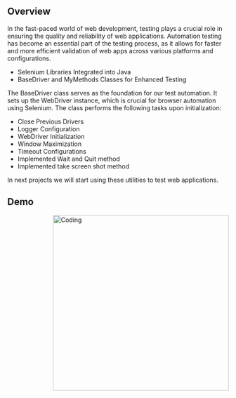 ## Overview
In the fast-paced world of web development, testing plays a crucial role in ensuring the quality and reliability of web applications. Automation testing has become an essential part of the testing process, as it allows for faster and more efficient validation of web apps across various platforms and configurations.

- Selenium Libraries Integrated into Java
- BaseDriver and MyMethods Classes for Enhanced Testing

The BaseDriver class serves as the foundation for our test automation. It sets up the WebDriver instance, which is crucial for browser automation using Selenium. The class performs the following tasks upon initialization:

- Close Previous Drivers
- Logger Configuration
- WebDriver Initialization
- Window Maximization
- Timeout Configurations
- Implemented Wait and Quit method
- Implemented take screen shot method

In next projects we will start using these utilities to test web applications.

## Demo
<img align="right" alt="Coding" width="400" src="https://github.com/TunahanBoyaci/Utilities/blob/main/24.07.2023_18.32.56_REC.mp4">
